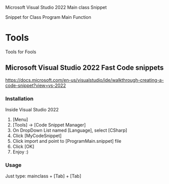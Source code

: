 Microsoft Visual Studio 2022 Main class Snippet

Snippet for Class Program Main Function

# Tools
Tools for Fools

## Microsoft Visual Studio 2022 Fast Code snippets
https://docs.microsoft.com/en-us/visualstudio/ide/walkthrough-creating-a-code-snippet?view=vs-2022

### Installation
Inside Visual Studio 2022
1. [Menu]
2. [Tools] -> [Code Snippet Manager]
3. On DropDown List named [Language], select [CSharp]
4. Click [MyCodeSnippet]
5. Click import and point to [ProgramMain.snippet] file
6. Click [OK]
7. Enjoy :)
### Usage
Just type: mainclass + [Tab] + [Tab]